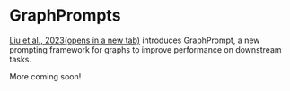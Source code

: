 # GraphPrompts

[Liu et al., 2023(opens in a new tab)](https://arxiv.org/abs/2302.08043) introduces GraphPrompt, a new prompting framework for graphs to improve performance on downstream tasks.

More coming soon!